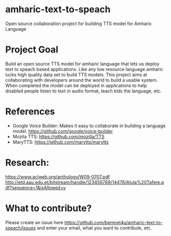 # amharic-text-to-speach
Open source collaboration project for building TTS model for Amharic Language

# Project Goal
Build an open source TTS model for amharic language that lets us deploy text to speach based applications. Like any low resource language amharic lucks high quality data set to build TTS models. This project aims at collaborating with developers around the world to build a usable system. When completed the model can be deployed in applications to help disabled people listen to text in audio format, teach kids the language, etc.

# References
- Google Voice Builder: Makes it easy to collaborate in building a language model. https://github.com/google/voice-builder
- Mozila TTS: https://github.com/mozilla/TTS
- MaryTTS: https://github.com/marytts/marytts

# Research: 
https://www.aclweb.org/anthology/W09-0707.pdf
http://etd.aau.edu.et/bitstream/handle/123456789/14476/Alula%20Tafere.pdf?sequence=1&isAllowed=y

# What to contribute? 
Please create an issue here https://github.com/bemnet4u/amharic-text-to-speach/issues and enter your email, what you want to contribute, etc.
